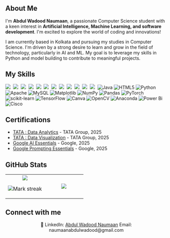 ## About Me

I'm **Abdul Wadood Naumaan**, a passionate Computer Science student with a keen interest in **Artificial Intelligence, Machine Learning, and software development**. I'm excited to explore the world of coding and innovations!

I am currently based in Kolkata and pursuing my studies in Computer Science. I'm driven by a strong desire to learn and grow in the field of technology, particularly in AI and ML. My goal is to leverage my skills in Python and model building to contribute to meaningful projects.

## My Skills

<img src="https://img.shields.io/badge/Java-%23ED8B00.svg?logo=openjdk&logoColor=white"> 
<img src="https://img.shields.io/badge/Python-3776AB?logo=python&logoColor=fff"> 
<img src="https://img.shields.io/badge/HTML-%23E34F26.svg?logo=html5&logoColor=white"> 
<img src="https://img.shields.io/badge/Anaconda-44A833?logo=anaconda&logoColor=fff"> 
<img src="https://img.shields.io/badge/AWS-%23FF9900.svg?logo=amazon-web-services&logoColor=white"> 
<img src="https://img.shields.io/badge/MySQL-4479A1?logo=mysql&logoColor=fff"> 
<img src="https://img.shields.io/badge/Google%20Gemini-886FBF?logo=googlegemini&logoColor=fff"> 
<img src="https://img.shields.io/badge/ChatGPT-74aa9c?logo=openai&logoColor=white"> 
<img src="https://img.shields.io/badge/Hugging%20Face-FFD21E?logo=huggingface&logoColor=000"> 
<img src="https://img.shields.io/badge/Google%20Assistant-4285F4?logo=googleassistant&logoColor=fff"> 
<img src="https://img.shields.io/badge/GitHub%20Copilot-000?logo=githubcopilot&logoColor=fff"> 
<img src="https://img.shields.io/badge/PyPI-3775A9?logo=pypi&logoColor=fff"> 
![Java](https://img.shields.io/badge/java-%23ED8B00.svg?style=plastic&logo=openjdk&logoColor=white) ![HTML5](https://img.shields.io/badge/html5-%23E34F26.svg?style=plastic&logo=html5&logoColor=white) ![Python](https://img.shields.io/badge/python-3670A0?style=plastic&logo=python&logoColor=ffdd54) ![Apache](https://img.shields.io/badge/apache-%23D42029.svg?style=plastic&logo=apache&logoColor=white) ![MySQL](https://img.shields.io/badge/mysql-4479A1.svg?style=plastic&logo=mysql&logoColor=white) ![Matplotlib](https://img.shields.io/badge/Matplotlib-%23ffffff.svg?style=plastic&logo=Matplotlib&logoColor=black) ![NumPy](https://img.shields.io/badge/numpy-%23013243.svg?style=plastic&logo=numpy&logoColor=white) ![Pandas](https://img.shields.io/badge/pandas-%23150458.svg?style=plastic&logo=pandas&logoColor=white) ![PyTorch](https://img.shields.io/badge/PyTorch-%23EE4C2C.svg?style=plastic&logo=PyTorch&logoColor=white) ![scikit-learn](https://img.shields.io/badge/scikit--learn-%23F7931E.svg?style=plastic&logo=scikit-learn&logoColor=white) ![TensorFlow](https://img.shields.io/badge/TensorFlow-%23FF6F00.svg?style=plastic&logo=TensorFlow&logoColor=white) ![Canva](https://img.shields.io/badge/Canva-%2300C4CC.svg?style=plastic&logo=Canva&logoColor=white) ![OpenCV](https://img.shields.io/badge/opencv-%23white.svg?style=plastic&logo=opencv&logoColor=white) ![Anaconda](https://img.shields.io/badge/Anaconda-%2344A833.svg?style=plastic&logo=anaconda&logoColor=white) ![Power Bi](https://img.shields.io/badge/power_bi-F2C811?style=plastic&logo=powerbi&logoColor=black) ![Cisco](https://img.shields.io/badge/cisco-%23049fd9.svg?style=plastic&logo=cisco&logoColor=black)

## Certifications

- [TATA : Data Analytics](https://forage-uploads-prod.s3.amazonaws.com/completion-certificates/ifobHAoMjQs9s6bKS/gMTdCXwDdLYoXZ3wG_ifobHAoMjQs9s6bKS_JCM2mQ2bPDRCbyayQ_1748934071212_completion_certificate.pdf) - TATA Group, 2025
- [TATA : Data Visualization](https://forage-uploads-prod.s3.amazonaws.com/completion-certificates/ifobHAoMjQs9s6bKS/MyXvBcppsW2FkNYCX_ifobHAoMjQs9s6bKS_JCM2mQ2bPDRCbyayQ_1749127263552_completion_certificate.pdf) - TATA Group, 2025
- [Google AI Essentials](https://coursera.org/share/6cbf4ef2da5770c5be056a6f2c7dbdfd) - Google, 2025
- [Google Prompting Essentials](https://coursera.org/share/1f17ab5d58da30f54cfc7abde32cb532) - Google, 2025


## GitHub Stats

<table><tbody><tr border="none"><td width="50%" align="center">
<img align="center" src="https://readme-stats-fork-mauve.vercel.app/api/?username=naumaan27&theme=dark&show_icons=true&count_private=true">

<img alt="Mark streak" src="https://github-readme-streak-stats-five-roan.vercel.app?user=naumaan27&theme=dark"></td><td width="50%" align="center">
<img align="center" src="https://readme-stats-fork-mauve.vercel.app/api/top-langs/?username=naumaan27&theme=dark&hide_border=false&no-bg=true&no-frame=true&langs_count=6"></td></tr></tbody></table>


## Connect with me

<p align="center">🔗 LinkedIn: <a href="https://www.linkedin.com/in/abdulnaumaan/" target="_blank">Abdul Wadood Naumaan</a> Email: naumaanabdulwadood@gmail.com</p>
